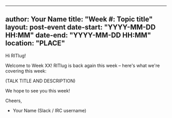 <!--

    This file is a template for writing meeting announcements each week. Copy
    this template into the `_posts` directory with a correct file name and edit
    the details as needed.

    NOTE: The file name should follow this naming convention:

        YYYY-MM-DD-week-XX-meeting.md

    Where YYYY is year, MM is month, DD is day, and XX is what week of the
    semester the announcement is for. The date MUST be formatted correctly since
    the site uses that as a timestamp for the post!
    THIS SHOULD BE THE POST RELEASE DATE, NOT THE EVENT DATE!

    Extra metadata info:

    layout: post-event

      This tells Jekyll to use the new post template with support for additional metadata

    date-start:
    date-end:

      Timestamp for the start/end of the event. Make sure it's proper form, Jekyll
      will make sure it gets turned into a human-readable date string.

    location:

      Text location

    Why don't we use the site global variables from the config you ask?
    Well, those are subject to change, so for historical reasons.
    Also, we get better metadata this way.

 -->


---
author: Your Name
title: "Week #: Topic title"
layout: post-event
date-start: "YYYY-MM-DD HH:MM"
date-end: "YYYY-MM-DD HH:MM"
location: "PLACE"
---

Hi RITlug!

Welcome to Week XX! RITlug is back again this week – here's what we're covering
this week:

(TALK TITLE AND DESCRIPTION)

We hope to see you this week!

Cheers,
- Your Name (Slack / IRC username)
